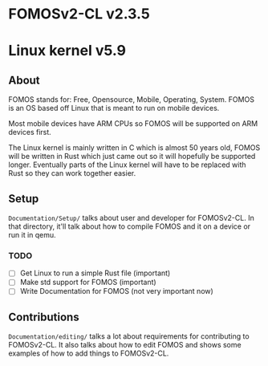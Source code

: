 # FOMOSv2-CL v2.3.5 
# Linux kernel v5.9


## About
FOMOS stands for: Free, Opensource, Mobile, Operating, System. FOMOS is an OS based off Linux that is meant to run on
mobile devices.

Most mobile devices have ARM CPUs so FOMOS will be supported on ARM devices first.

The Linux kernel is mainly written in C which is almost 50 years old, FOMOS will be written in Rust which just came out 
so it will hopefully be supported longer. Eventually parts of the Linux kernel will have to be replaced with Rust so 
they can work together easier.

## Setup
``Documentation/Setup/`` talks about user and developer for FOMOSv2-CL. In that directory, it'll talk about how to 
compile FOMOS and it on a device or run it in qemu.

### TODO
- [ ] Get Linux to run a simple Rust file (important)
- [ ] Make std support for FOMOS (important)
- [ ] Write Documentation for FOMOS (not very important now)

## Contributions
``Documentation/editing/`` talks a lot about requirements for contributing to FOMOSv2-CL. It also talks about how to 
edit FOMOS and shows some examples of how to add things to FOMOSv2-CL.